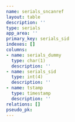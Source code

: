 ```yaml
---
name: serials_sncanref
layout: table
description: ''
type: serials
app_area: ''
primary_key: serials_sid
indexes: []
columns:
- name: serials_dummy
  type: char(1)
  description: ''
- name: serials_sid
  type: int(4)
  description: ''
- name: tstamp
  type: timestamp
  description: ''
relations: []
pseudo_pk: 
---
```


